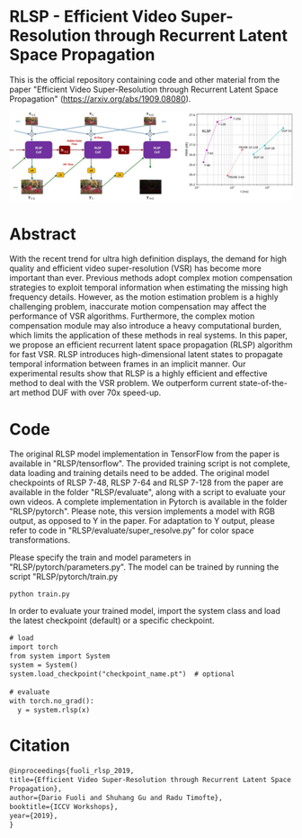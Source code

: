 # RLSP - Efficient Video Super-Resolution through Recurrent Latent Space Propagation

This is the official repository containing code and other material from the paper "Efficient Video Super-Resolution through Recurrent Latent Space Propagation" (https://arxiv.org/abs/1909.08080).

![Alt text](docs/rlsp_model.jpg?raw=true "Title")

# Abstract
With the recent trend for ultra high definition displays, the demand for high quality and efficient video super-resolution (VSR) has become more important than ever. Previous methods adopt complex motion compensation strategies to exploit temporal information when estimating the missing high frequency details. However, as the motion estimation problem is a highly challenging problem, inaccurate motion compensation may affect the performance of VSR algorithms. Furthermore, the complex motion compensation module may also introduce a heavy computational burden, which limits the application of these methods in real systems. In this paper, we propose an efficient recurrent latent space propagation (RLSP) algorithm for fast VSR. RLSP introduces high-dimensional latent states to propagate temporal information between frames in an implicit manner. Our experimental results show that RLSP is a highly efficient and effective method to deal with the VSR problem. We outperform current state-of-the-art method DUF with over 70x speed-up.

# Code
The original RLSP model implementation in TensorFlow from the paper is available in "RLSP/tensorflow". The provided training script is not complete, data loading and training details need to be added. The original model checkpoints of RLSP 7-48, RLSP 7-64 and RLSP 7-128 from the paper are available in the folder "RLSP/evaluate", along with a script to evaluate your own videos.
A complete implementation in Pytorch is available in the folder "RLSP/pytorch". Please note, this version implements a model with RGB output, as opposed to Y in the paper. For adaptation to Y output, please refer to code in "RLSP/evaluate/super_resolve.py" for color space transformations.

Please specify the train and model parameters in "RLSP/pytorch/parameters.py". The model can be trained by running the script "RLSP/pytorch/train.py
```
python train.py
```
In order to evaluate your trained model, import the system class and load the latest checkpoint (default) or a specific checkpoint.
```
# load
import torch
from system import System
system = System()
system.load_checkpoint("checkpoint_name.pt")  # optional

# evaluate
with torch.no_grad():
  y = system.rlsp(x)
```
# Citation
```
@inproceedings{fuoli_rlsp_2019,
title={Efficient Video Super-Resolution through Recurrent Latent Space Propagation},
author={Dario Fuoli and Shuhang Gu and Radu Timofte},
booktitle={ICCV Workshops},
year={2019},
}
```
